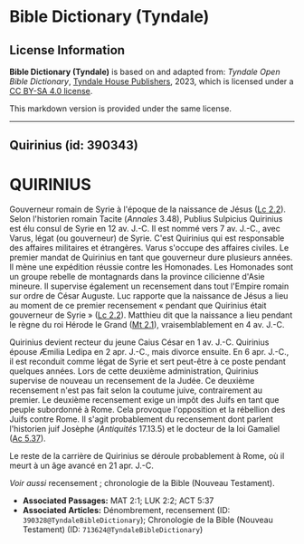 # Bible Dictionary (Tyndale)

## License Information

**Bible Dictionary (Tyndale)** is based on and adapted from: _Tyndale Open Bible Dictionary_, [Tyndale House Publishers](https://tyndaleopenresources.com/), 2023, which is licensed under a [CC BY-SA 4.0 license](https://creativecommons.org/licenses/by-sa/4.0/legalcode.en).

This markdown version is provided under the same license.



--------------------------------

## Quirinius (id: 390343)

QUIRINIUS
=========

Gouverneur romain de Syrie à l'époque de la naissance de Jésus ([Lc 2\.2](https://ref.ly/Luke2:2)). Selon l'historien romain Tacite (*Annales* 3\.48\), Publius Sulpicius Quirinius est élu consul de Syrie en 12 av. J.\-C. Il est nommé vers 7 av. J.\-C., avec Varus, légat (ou gouverneur) de Syrie. C'est Quirinius qui est responsable des affaires militaires et étrangères. Varus s'occupe des affaires civiles. Le premier mandat de Quirinius en tant que gouverneur dure plusieurs années. Il mène une expédition réussie contre les Homonades. Les Homonades sont un groupe rebelle de montagnards dans la province cilicienne d'Asie mineure. Il supervise également un recensement dans tout l'Empire romain sur ordre de César Auguste. Luc rapporte que la naissance de Jésus a lieu au moment de ce premier recensement « pendant que Quirinius était gouverneur de Syrie » ([Lc 2\.2](https://ref.ly/Luke2:2)). Matthieu dit que la naissance a lieu pendant le règne du roi Hérode le Grand ([Mt 2\.1](https://ref.ly/Matt2:1)), vraisemblablement en 4 av. J.\-C.

Quirinius devient recteur du jeune Caius César en 1 av. J.\-C. Quirinius épouse Æmilia Ledipa en 2 apr. J.\-C., mais divorce ensuite. En 6 apr. J.\-C., il est reconduit comme légat de Syrie et sert peut\-être à ce poste pendant quelques années. Lors de cette deuxième administration, Quirinius supervise de nouveau un recensement de la Judée. Ce deuxième recensement n'est pas fait selon la coutume juive, contrairement au premier. Le deuxième recensement exige un impôt des Juifs en tant que peuple subordonné à Rome. Cela provoque l'opposition et la rébellion des Juifs contre Rome. Il s'agit probablement du recensement dont parlent l'historien juif Josèphe (*Antiquités* 17\.13\.5\) et le docteur de la loi Gamaliel ([Ac 5\.37](https://ref.ly/Acts5:37)).

Le reste de la carrière de Quirinius se déroule probablement à Rome, où il meurt à un âge avancé en 21 apr. J.\-C.

*Voir aussi* recensement ; chronologie de la Bible (Nouveau Testament).

* **Associated Passages:** MAT 2:1; LUK 2:2; ACT 5:37
* **Associated Articles:** Dénombrement, recensement (ID: `390328@TyndaleBibleDictionary`); Chronologie de la Bible (Nouveau Testament) (ID: `713624@TyndaleBibleDictionary`)

